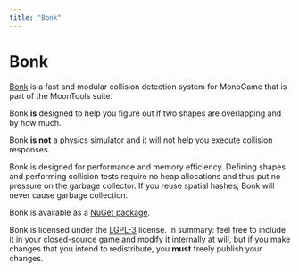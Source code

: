 ```yaml
---
title: "Bonk"
---
```


# Bonk

[Bonk](https://github.com/MoonsideGames/MoonTools.Core.Bonk) is a fast and modular collision detection system for MonoGame that is part of the MoonTools suite.

Bonk **is** designed to help you figure out if two shapes are overlapping and by how much.

Bonk **is not** a physics simulator and it will not help you execute collision responses. 

Bonk is designed for performance and memory efficiency. Defining shapes and performing collision tests require no heap allocations and thus put no pressure on the garbage collector. If you reuse spatial hashes, Bonk will never cause garbage collection. 

Bonk is available as a [NuGet package](https://www.nuget.org/packages/MoonTools.Core.Bonk/).

Bonk is licensed under the [LGPL-3](https://www.gnu.org/licenses/lgpl-3.0.en.html) license. In summary: feel free to include it in your closed-source game and modify it internally at will, but if you make changes that you intend to redistribute, you **must** freely publish your changes.